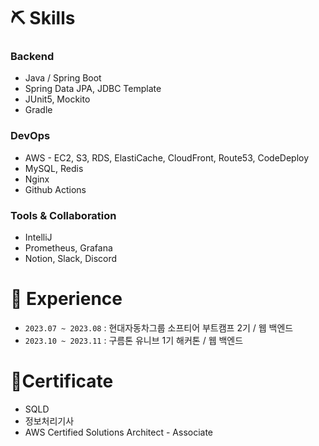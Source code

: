 # ⛏️ Skills

### Backend

- Java / Spring Boot
- Spring Data JPA, JDBC Template
- JUnit5, Mockito
- Gradle
  
### DevOps

- AWS - EC2, S3, RDS, ElastiCache, CloudFront, Route53, CodeDeploy
- MySQL, Redis
- Nginx
- Github Actions

### Tools & Collaboration

- IntelliJ
- Prometheus, Grafana
- Notion, Slack, Discord

# 🎡 Experience

- `2023.07 ~ 2023.08` : 현대자동차그룹 소프티어 부트캠프 2기 / 웹 백엔드
- `2023.10 ~ 2023.11` : 구름톤 유니브 1기 해커톤 / 웹 백엔드

# 🏅Certificate
- SQLD
- 정보처리기사
- AWS Certified Solutions Architect - Associate
